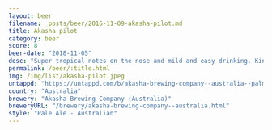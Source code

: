 ```yaml
---
layout: beer
filename: _posts/beer/2016-11-09-akasha-pilot.md
title: Akasha pilot
category: beer
score: 8
beer-date: "2018-11-05"
desc: "Super tropical notes on the nose and mild and easy drinking. Kind of your flavour packed session beer"
permalink: /beer/:title.html
img: /img/list/akasha-pilot.jpeg
untappd: "https://untappd.com/b/akasha-brewing-company--australia--palm-tree-pale/2876130"
country: "Australia"
brewery: "Akasha Brewing Company (Australia)"
breweryURL: "/brewery/akasha-brewing-company--australia.html"
style: "Pale Ale - Australian"
---
```

